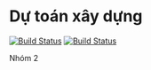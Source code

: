 # Dự toán xây dựng

[![Build Status](https://travis-ci.org/tienthanh2509/isc-group-2-frontend.svg?branch=master)](https://travis-ci.org/tienthanh2509/isc-group-2-frontend)
[![Build Status](https://travis-ci.org/tienthanh2509/isc-group-2-frontend.svg?branch=design)](https://travis-ci.org/tienthanh2509/isc-group-2-frontend)

Nhóm 2
